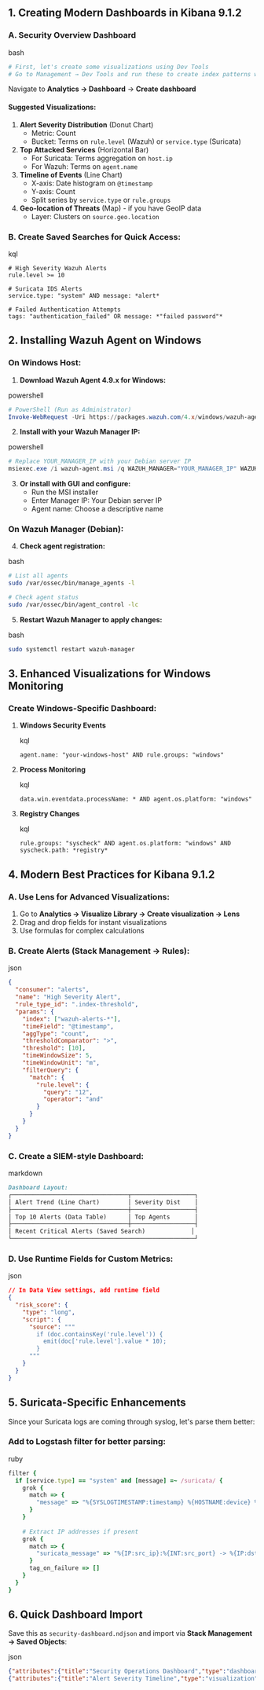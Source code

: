 ## 1. Creating Modern Dashboards in Kibana 9.1.2

### A. Security Overview Dashboard

bash

```bash
# First, let's create some visualizations using Dev Tools
# Go to Management → Dev Tools and run these to create index patterns with proper field mappings
```

Navigate to **Analytics → Dashboard** → **Create dashboard**

#### Suggested Visualizations:

1. **Alert Severity Distribution** (Donut Chart)
    - Metric: Count
    - Bucket: Terms on `rule.level` (Wazuh) or `service.type` (Suricata)
2. **Top Attacked Services** (Horizontal Bar)
    - For Suricata: Terms aggregation on `host.ip`
    - For Wazuh: Terms on `agent.name`
3. **Timeline of Events** (Line Chart)
    - X-axis: Date histogram on `@timestamp`
    - Y-axis: Count
    - Split series by `service.type` or `rule.groups`
4. **Geo-location of Threats** (Map) - if you have GeoIP data
    - Layer: Clusters on `source.geo.location`

### B. Create Saved Searches for Quick Access:

kql

```kql
# High Severity Wazuh Alerts
rule.level >= 10

# Suricata IDS Alerts
service.type: "system" AND message: *alert*

# Failed Authentication Attempts
tags: "authentication_failed" OR message: *"failed password"*
```

## 2. Installing Wazuh Agent on Windows

### On Windows Host:

1. **Download Wazuh Agent 4.9.x for Windows:**

powershell

```powershell
# PowerShell (Run as Administrator)
Invoke-WebRequest -Uri https://packages.wazuh.com/4.x/windows/wazuh-agent-4.9.2-1.msi -OutFile wazuh-agent.msi
```

2. **Install with your Wazuh Manager IP:**

powershell

```powershell
# Replace YOUR_MANAGER_IP with your Debian server IP
msiexec.exe /i wazuh-agent.msi /q WAZUH_MANAGER="YOUR_MANAGER_IP" WAZUH_REGISTRATION_SERVER="YOUR_MANAGER_IP"
```

3. **Or install with GUI and configure:**
    - Run the MSI installer
    - Enter Manager IP: Your Debian server IP
    - Agent name: Choose a descriptive name

### On Wazuh Manager (Debian):

4. **Check agent registration:**

bash

```bash
# List all agents
sudo /var/ossec/bin/manage_agents -l

# Check agent status
sudo /var/ossec/bin/agent_control -lc
```

5. **Restart Wazuh Manager to apply changes:**

bash

```bash
sudo systemctl restart wazuh-manager
```

## 3. Enhanced Visualizations for Windows Monitoring

### Create Windows-Specific Dashboard:

1. **Windows Security Events**
    
    kql
    
    ```kql
    agent.name: "your-windows-host" AND rule.groups: "windows"
    ```
    
2. **Process Monitoring**
    
    kql
    
    ```kql
    data.win.eventdata.processName: * AND agent.os.platform: "windows"
    ```
    
3. **Registry Changes**
    
    kql
    
    ```kql
    rule.groups: "syscheck" AND agent.os.platform: "windows" AND syscheck.path: *registry*
    ```
    

## 4. Modern Best Practices for Kibana 9.1.2

### A. Use Lens for Advanced Visualizations:

1. Go to **Analytics → Visualize Library → Create visualization → Lens**
2. Drag and drop fields for instant visualizations
3. Use formulas for complex calculations

### B. Create Alerts (Stack Management → Rules):

json

```json
{
  "consumer": "alerts",
  "name": "High Severity Alert",
  "rule_type_id": ".index-threshold",
  "params": {
    "index": ["wazuh-alerts-*"],
    "timeField": "@timestamp",
    "aggType": "count",
    "thresholdComparator": ">",
    "threshold": [10],
    "timeWindowSize": 5,
    "timeWindowUnit": "m",
    "filterQuery": {
      "match": {
        "rule.level": {
          "query": "12",
          "operator": "and"
        }
      }
    }
  }
}
```

### C. Create a SIEM-style Dashboard:

markdown

```markdown
Dashboard Layout:
┌─────────────────────────────────┬──────────────────┐
│ Alert Trend (Line Chart)        │ Severity Dist    │
├─────────────────────────────────┼──────────────────┤
│ Top 10 Alerts (Data Table)      │ Top Agents       │
├─────────────────────────────────┼──────────────────┤
│ Recent Critical Alerts (Saved Search)             │
└────────────────────────────────────────────────────┘
```

### D. Use Runtime Fields for Custom Metrics:

json

```json
// In Data View settings, add runtime field
{
  "risk_score": {
    "type": "long",
    "script": {
      "source": """
        if (doc.containsKey('rule.level')) {
          emit(doc['rule.level'].value * 10);
        }
      """
    }
  }
}
```

## 5. Suricata-Specific Enhancements

Since your Suricata logs are coming through syslog, let's parse them better:

### Add to Logstash filter for better parsing:

ruby

```ruby
filter {
  if [service.type] == "system" and [message] =~ /suricata/ {
    grok {
      match => { 
        "message" => "%{SYSLOGTIMESTAMP:timestamp} %{HOSTNAME:device} %{PROG:program}: %{GREEDYDATA:suricata_message}" 
      }
    }
    
    # Extract IP addresses if present
    grok {
      match => { 
        "suricata_message" => "%{IP:src_ip}:%{INT:src_port} -> %{IP:dst_ip}:%{INT:dst_port}"
      }
      tag_on_failure => []
    }
  }
}
```

## 6. Quick Dashboard Import

Save this as `security-dashboard.ndjson` and import via **Stack Management → Saved Objects**:

json

```json
{"attributes":{"title":"Security Operations Dashboard","type":"dashboard","description":"Unified Wazuh and Suricata monitoring"},"version":"9.1.2"}
{"attributes":{"title":"Alert Severity Timeline","type":"visualization","visState":"{\"type\":\"line\",\"params\":{\"grid\":{\"categoryLines\":false,\"style\":{\"color\":\"#eee\"}},\"categoryAxes\":[{\"id\":\"CategoryAxis-1\",\"type\":\"category\",\"position\":\"bottom\",\"show\":true,\"style\":{},\"scale\":{\"type\":\"linear\"},\"labels\":{\"show\":true,\"truncate\":100},\"title\":{}}],\"valueAxes\":[{\"id\":\"ValueAxis-1\",\"name\":\"LeftAxis-1\",\"type\":\"value\",\"position\":\"left\",\"show\":true,\"style\":{},\"scale\":{\"type\":\"linear\",\"mode\":\"normal\"},\"labels\":{\"show\":true,\"rotate\":0,\"filter\":false,\"truncate\":100},\"title\":{\"text\":\"Count\"}}]},\"aggs\":[{\"id\":\"1\",\"enabled\":true,\"type\":\"count\",\"schema\":\"metric\",\"params\":{}},{\"id\":\"2\",\"enabled\":true,\"type\":\"date_histogram\",\"schema\":\"segment\",\"params\":{\"field\":\"@timestamp\",\"interval\":\"auto\",\"customInterval\":\"2h\",\"min_doc_count\":1,\"extended_bounds\":{}}}]}"},"version":"9.1.2"}
```
